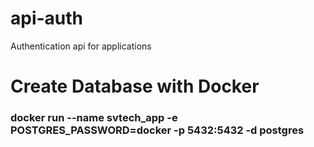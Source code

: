# api-auth

Authentication api for applications

# Create Database with Docker

### docker run --name svtech_app -e POSTGRES_PASSWORD=docker -p 5432:5432 -d postgres
